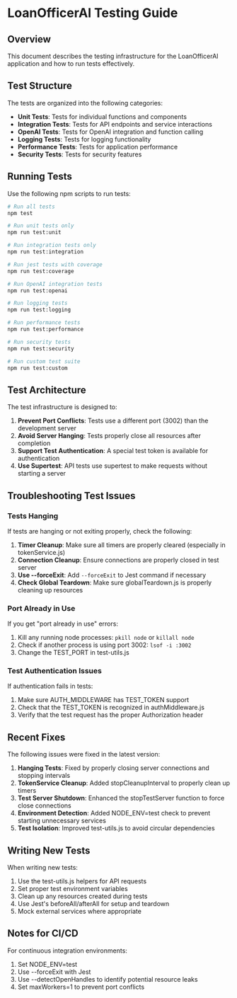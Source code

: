 # LoanOfficerAI Testing Guide

## Overview

This document describes the testing infrastructure for the LoanOfficerAI application and how to run tests effectively.

## Test Structure

The tests are organized into the following categories:

- **Unit Tests**: Tests for individual functions and components
- **Integration Tests**: Tests for API endpoints and service interactions
- **OpenAI Tests**: Tests for OpenAI integration and function calling
- **Logging Tests**: Tests for logging functionality
- **Performance Tests**: Tests for application performance
- **Security Tests**: Tests for security features

## Running Tests

Use the following npm scripts to run tests:

```bash
# Run all tests
npm test

# Run unit tests only
npm run test:unit

# Run integration tests only
npm run test:integration

# Run jest tests with coverage
npm run test:coverage

# Run OpenAI integration tests
npm run test:openai

# Run logging tests
npm run test:logging

# Run performance tests
npm run test:performance

# Run security tests
npm run test:security

# Run custom test suite
npm run test:custom
```

## Test Architecture

The test infrastructure is designed to:

1. **Prevent Port Conflicts**: Tests use a different port (3002) than the development server
2. **Avoid Server Hanging**: Tests properly close all resources after completion
3. **Support Test Authentication**: A special test token is available for authentication
4. **Use Supertest**: API tests use supertest to make requests without starting a server

## Troubleshooting Test Issues

### Tests Hanging

If tests are hanging or not exiting properly, check the following:

1. **Timer Cleanup**: Make sure all timers are properly cleared (especially in tokenService.js)
2. **Connection Cleanup**: Ensure connections are properly closed in test server
3. **Use --forceExit**: Add `--forceExit` to Jest command if necessary
4. **Check Global Teardown**: Make sure globalTeardown.js is properly cleaning up resources

### Port Already in Use

If you get "port already in use" errors:

1. Kill any running node processes: `pkill node` or `killall node`
2. Check if another process is using port 3002: `lsof -i :3002`
3. Change the TEST_PORT in test-utils.js

### Test Authentication Issues

If authentication fails in tests:

1. Make sure AUTH_MIDDLEWARE has TEST_TOKEN support
2. Check that the TEST_TOKEN is recognized in authMiddleware.js
3. Verify that the test request has the proper Authorization header

## Recent Fixes

The following issues were fixed in the latest version:

1. **Hanging Tests**: Fixed by properly closing server connections and stopping intervals
2. **TokenService Cleanup**: Added stopCleanupInterval to properly clean up timers
3. **Test Server Shutdown**: Enhanced the stopTestServer function to force close connections
4. **Environment Detection**: Added NODE_ENV=test check to prevent starting unnecessary services
5. **Test Isolation**: Improved test-utils.js to avoid circular dependencies

## Writing New Tests

When writing new tests:

1. Use the test-utils.js helpers for API requests
2. Set proper test environment variables
3. Clean up any resources created during tests
4. Use Jest's beforeAll/afterAll for setup and teardown
5. Mock external services where appropriate

## Notes for CI/CD

For continuous integration environments:

1. Set NODE_ENV=test
2. Use --forceExit with Jest
3. Use --detectOpenHandles to identify potential resource leaks
4. Set maxWorkers=1 to prevent port conflicts
